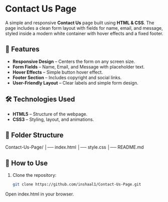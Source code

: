 # Contact Us Page
A simple and responsive **Contact Us** page built using **HTML & CSS**. The page includes a clean form layout with fields for name, email, and message, styled inside a modern white container with hover effects and a fixed footer.

## 🚀 Features
- **Responsive Design** – Centers the form on any screen size.
- **Form Fields** – Name, Email, and Message with placeholder text.
- **Hover Effects** – Simple button hover effect.
- **Footer Section** – Includes copyright and social links.
- **User-Friendly Layout** – Clear labels and simple form design.

## 🛠️ Technologies Used
- **HTML5** – Structure of the webpage.
- **CSS3** – Styling, layout, and animations.

## 📂 Folder Structure
Contact-Us-Page/
│── index.html
│── style.css
│── README.md

## 📌 How to Use
1. Clone the repository:
   ```bash
   git clone https://github.com/inshaal1/Contact-Us-Page.git
Open index.html in your browser.
